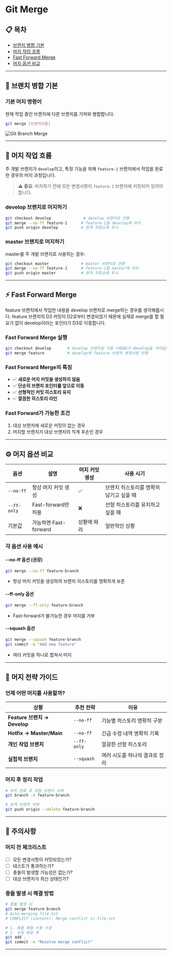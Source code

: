 # Git Merge

## 📋 목차

- [브랜치 병합 기본](#브랜치-병합-기본)
- [머지 작업 흐름](#머지-작업-흐름)
- [Fast Forward Merge](#fast-forward-merge)
- [머지 옵션 비교](#머지-옵션-비교)

---

## 🔗 브랜치 병합 기본

### 기본 머지 명령어

현재 작업 중인 브랜치에 다른 브랜치를 가져와 병합합니다.

```bash
git merge [브랜치이름]
```

![Git Branch Merge](https://velog.velcdn.com/images%2Fdydalsdl1414%2Fpost%2Fb5ef3242-d550-4c96-84c7-ed972f9f2452%2Fgit-mergej.gif)

---

## 🔄 머지 작업 흐름

주 개발 브랜치가 `develop`이고, 특정 기능을 위해 `feature-1` 브랜치에서 작업을 완료한 경우의 머지 과정입니다.

> ⚠️ **중요**: 머지하기 전에 모든 변경사항이 `feature-1` 브랜치에 커밋되어 있어야 합니다.

### develop 브랜치로 머지하기

```bash
git checkout develop              # develop 브랜치로 전환
git merge --no-ff feature-1      # feature-1을 develop에 머지
git push origin develop          # 원격 저장소에 푸시
```

### master 브랜치로 머지하기

master를 주 개발 브랜치로 사용하는 경우:

```bash
git checkout master              # master 브랜치로 전환
git merge --no-ff feature-1      # feature-1을 master에 머지
git push origin master           # 원격 저장소에 푸시
```

---

## ⚡ Fast Forward Merge

feature 브랜치에서 작업한 내용을 develop 브랜치로 merge하는 경우를 생각해봅시다. feature 브랜치의 D3 커밋이 D2로부터 변경되었기 때문에 실제로 merge를 할 필요가 없이 develop이라는 포인터가 D3로 이동합니다.

### Fast Forward Merge 실행

```bash
git checkout develop       # develop 브랜치로 이동 (HEAD가 develop을 가리킴)
git merge feature          # develop에 feature 브랜치 변경사항 반영
```

### Fast Forward Merge의 특징

- ✅ **새로운 머지 커밋을 생성하지 않음**
- ✅ **단순히 브랜치 포인터를 앞으로 이동**
- ✅ **선형적인 커밋 히스토리 유지**
- ✅ **깔끔한 히스토리 라인**

### Fast Forward가 가능한 조건

1. 대상 브랜치에 새로운 커밋이 없는 경우
2. 머지할 브랜치가 대상 브랜치의 직계 후손인 경우

---

## ⚙️ 머지 옵션 비교

| 옵션        | 설명                  | 머지 커밋 생성 | 사용 시기                               |
| ----------- | --------------------- | -------------- | --------------------------------------- |
| `--no-ff`   | 항상 머지 커밋 생성   | ✅             | 브랜치 히스토리를 명확히 남기고 싶을 때 |
| `--ff-only` | Fast-forward만 허용   | ❌             | 선형 히스토리를 유지하고 싶을 때        |
| 기본값      | 가능하면 Fast-forward | 상황에 따라    | 일반적인 상황                           |

### 각 옵션 사용 예시

#### --no-ff 옵션 (권장)

```bash
git merge --no-ff feature-branch
```

- 항상 머지 커밋을 생성하여 브랜치 히스토리를 명확하게 보존

#### --ff-only 옵션

```bash
git merge --ff-only feature-branch
```

- Fast-forward가 불가능한 경우 머지를 거부

#### --squash 옵션

```bash
git merge --squash feature-branch
git commit -m "Add new feature"
```

- 여러 커밋을 하나로 합쳐서 머지

---

## 🎯 머지 전략 가이드

### 언제 어떤 머지를 사용할까?

| 상황                         | 추천 전략   | 이유                           |
| ---------------------------- | ----------- | ------------------------------ |
| **Feature 브랜치 → Develop** | `--no-ff`   | 기능별 히스토리 명확히 구분    |
| **Hotfix → Master/Main**     | `--no-ff`   | 긴급 수정 내역 명확히 기록     |
| **개인 작업 브랜치**         | `--ff-only` | 깔끔한 선형 히스토리           |
| **실험적 브랜치**            | `--squash`  | 여러 시도를 하나의 결과로 정리 |

### 머지 후 정리 작업

```bash
# 머지 완료 후 로컬 브랜치 삭제
git branch -d feature-branch

# 원격 브랜치 삭제
git push origin --delete feature-branch
```

---

## 🚨 주의사항

### 머지 전 체크리스트

- [ ] 모든 변경사항이 커밋되었는가?
- [ ] 테스트가 통과하는가?
- [ ] 충돌이 발생할 가능성은 없는가?
- [ ] 대상 브랜치가 최신 상태인가?

### 충돌 발생 시 해결 방법

```bash
# 충돌 발생 시
git merge feature-branch
# Auto-merging file.txt
# CONFLICT (content): Merge conflict in file.txt

# 1. 충돌 파일 수동 수정
# 2. 수정 완료 후
git add .
git commit -m "Resolve merge conflict"
```

---
